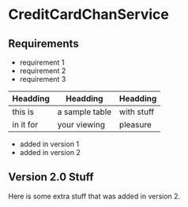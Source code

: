 # CreditCardChanService

## Requirements
- requirement 1
- requirement 2 
- requirement 3

| Headding | Headding | Headding |
| -------- | -------- | -------- |
| this is  | a sample table  | with stuff |
| in it for | your viewing | pleasure |

- added in version 1
- added in version 2


## Version 2.0 Stuff

Here is some extra stuff that was added in version 2.
